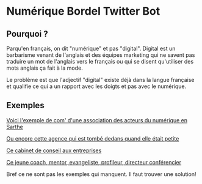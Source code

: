 # Numérique Bordel Twitter Bot

## Pourquoi ?

Parqu'en français, on dit "numérique" et pas "digital". Digital est un barbarisme venant de l'anglais et des équipes marketing qui ne savent pas traduire un mot de l'anglais vers le français ou qui se disent qu'utiliser des mots anglais ça fait à la mode.

Le problème est que l'adjectif "digital" existe déjà dans la langue française et qualifie ce qui a un rapport avec les doigts et pas avec le numérique.

## Exemples

[Voici l'exemple de com' d'une association des acteurs du numérique en Sarthe](https://twitter.com/ObjectifDigital "Hahaha")

[Ou encore cette agence qui est tombé dedans quand elle était petite](https://twitter.com/Agence_Geoks/status/710097216996839424 "Shit happens")

[Ce cabinet de conseil aux entreprises](https://twitter.com/Cabinet_FCC/status/710095453325373441 "Il ne doit pas être de très bon conseil")

[Ce jeune coach, mentor, evangeliste, profileur, directeur conférencier](https://twitter.com/ArnaudLeRoux/status/710094895638257665 "Bullshit incoming")

Bref ce ne sont pas les exemples qui manquent. Il faut trouver une solution!
